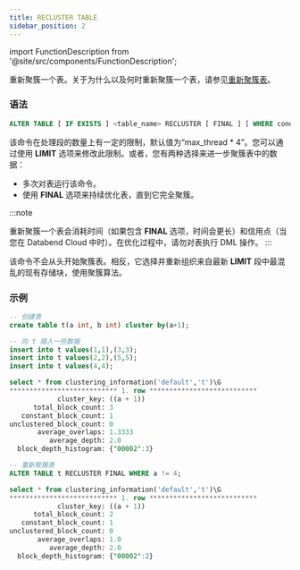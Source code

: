 ```yaml
---
title: RECLUSTER TABLE
sidebar_position: 2
---
```


import FunctionDescription from '@site/src/components/FunctionDescription';

<FunctionDescription description="Introduced: v1.2.25"/>

重新聚簇一个表。关于为什么以及何时重新聚簇一个表，请参见[重新聚簇表](index.md#re-clustering-table)。

### 语法

```sql
ALTER TABLE [ IF EXISTS ] <table_name> RECLUSTER [ FINAL ] [ WHERE condition ] [ LIMIT <segment_count> ]
```

该命令在处理段的数量上有一定的限制，默认值为“max_thread * 4”。您可以通过使用 **LIMIT** 选项来修改此限制。或者，您有两种选择来进一步聚簇表中的数据：

- 多次对表运行该命令。
- 使用 **FINAL** 选项来持续优化表，直到它完全聚簇。

:::note

重新聚簇一个表会消耗时间（如果包含 **FINAL** 选项，时间会更长）和信用点（当您在 Databend Cloud 中时）。在优化过程中，请勿对表执行 DML 操作。
:::

该命令不会从头开始聚簇表。相反，它选择并重新组织来自最新 **LIMIT** 段中最混乱的现有存储块，使用聚簇算法。

### 示例

```sql
-- 创建表
create table t(a int, b int) cluster by(a+1);

-- 向 t 插入一些数据
insert into t values(1,1),(3,3);
insert into t values(2,2),(5,5);
insert into t values(4,4);

select * from clustering_information('default','t')\G
*************************** 1. row ***************************
            cluster_key: ((a + 1))
      total_block_count: 3
   constant_block_count: 1
unclustered_block_count: 0
       average_overlaps: 1.3333
          average_depth: 2.0
  block_depth_histogram: {"00002":3}

-- 重新聚簇表
ALTER TABLE t RECLUSTER FINAL WHERE a != 4;

select * from clustering_information('default','t')\G
*************************** 1. row ***************************
            cluster_key: ((a + 1))
      total_block_count: 2
   constant_block_count: 1
unclustered_block_count: 0
       average_overlaps: 1.0
          average_depth: 2.0
  block_depth_histogram: {"00002":2}
```